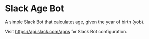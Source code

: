 # Slack Age Bot

A simple Slack Bot that calculates age, given the year of birth (yob).

Visit https://api.slack.com/apps for Slack Bot configuration.
